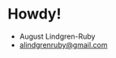 # Howdy!

- August Lindgren-Ruby
- alindgrenruby@gmail.com

<!---
hey-august/hey-august is a ✨ special ✨ repository because its `README.md` (this file) appears on your GitHub profile.
You can click the Preview link to take a look at your changes.
--->
